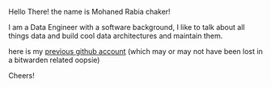 Hello There! the name is Mohaned Rabia chaker! 


I am a Data Engineer with a software background, I like to talk about all things data and build cool data architectures and maintain them. 

here is my [previous github account](https://github.com/chakerrabia) (which may or may not have been lost in a bitwarden related oopsie) 

Cheers!
<!---
MohamedRabiaChaker/MohamedRabiaChaker is a ✨ special ✨ repository because its `README.md` (this file) appears on your GitHub profile.
You can click the Preview link to take a look at your changes.
--->
